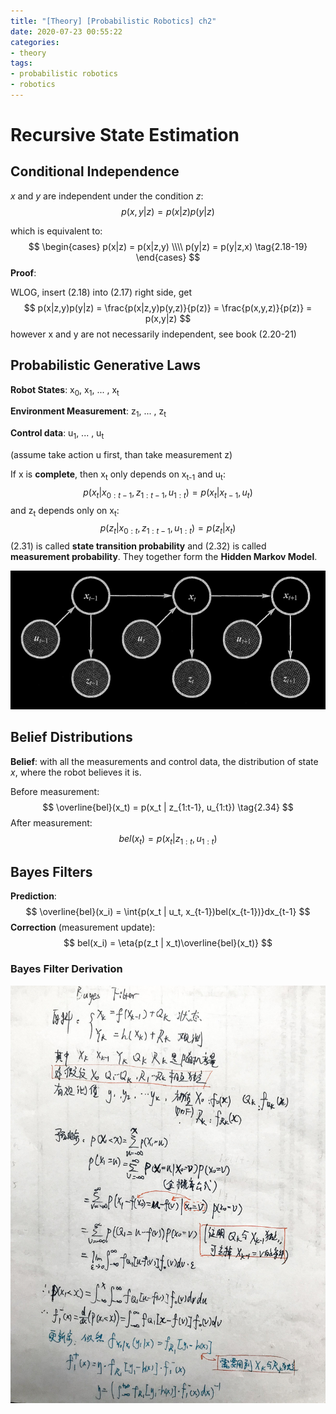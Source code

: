 ```yaml
---
title: "[Theory] [Probabilistic Robotics] ch2"
date: 2020-07-23 00:55:22
categories:
- theory
tags:
- probabilistic robotics
- robotics
---
```


# Recursive State Estimation

## Conditional Independence

*x* and *y* are independent under the condition *z*:
$$
p(x,y|z) = p(x|z)p(y|z) \tag{2.17}
$$

which is equivalent to:
$$
\begin{cases} 
     p(x|z) = p(x|z,y)  
\\\\ p(y|z) = p(y|z,x) \tag{2.18-19}
\end{cases}
$$
**Proof**:

WLOG, insert (2.18) into (2.17) right side, get
$$
p(x|z,y)p(y|z) = \frac{p(x|z,y)p(y,z)}{p(z)} = \frac{p(x,y,z)}{p(z)} = p(x,y|z)
$$
however x and y are not necessarily independent, see book (2.20-21)

## Probabilistic Generative Laws

**Robot States**: x<sub>0</sub>, x<sub>1</sub>, ... , x<sub>t</sub>

**Environment Measurement**: z<sub>1</sub>, ... , z<sub>t</sub>

**Control data**: u<sub>1</sub>, ... , u<sub>t</sub>

(assume take action u first, than take measurement z)

If x is **complete**, then x<sub>t</sub> only depends on x<sub>t-1</sub> and u<sub>t</sub>:
$$
p(x_t|x_{0:t-1},z_{1:t-1},u_{1:t}) = p(x_t|x_{t-1}, u_t) \tag{2.31}
$$
and z<sub>t</sub> depends only on x<sub>t</sub>:
$$
p(z_t|x_{0:t},z_{1:t-1},u_{1:t}) = p(z_t|x_t) \tag{2.32}
$$
(2.31) is called **state transition probability** and (2.32) is called **measurement probability**. They together form the **Hidden Markov Model**.

![](https://github.com/dbddqy/Note/blob/master/Probabilistic_Robotics/pics/HMM.png?raw=true)

## Belief Distributions

**Belief**: with all the measurements and control data, the distribution of state *x*, where the robot believes it is.

Before measurement:
$$
\overline{bel}(x_t) = p(x_t | z_{1:t-1}, u_{1:t}) \tag{2.34}
$$
After measurement:
$$
bel(x_t) = p(x_t | z_{1:t}, u_{1:t}) \tag{2.33}
$$

## Bayes Filters

**Prediction**:
$$
\overline{bel}(x_i) = \int{p(x_t | u_t, x_{t-1})bel(x_{t-1})}dx_{t-1}
$$
**Correction** (measurement update): 
$$
bel(x_i) = \eta{p(z_t | x_t)\overline{bel}(x_t)}
$$

### Bayes Filter Derivation

![](https://github.com/dbddqy/Note/raw/master/Probabilistic_Robotics/pics/bayes_filter_0.jpg)